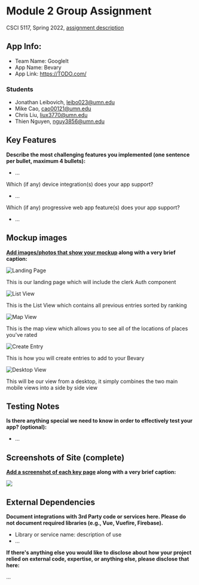 # Module 2 Group Assignment

CSCI 5117, Spring 2022, [assignment description](https://canvas.umn.edu/courses/355584/pages/project-2)

## App Info:

* Team Name: GoogleIt
* App Name: Bevary
* App Link: <https://TODO.com/>

### Students

* Jonathan Leibovich, leibo023@umn.edu
* Mike Cao, cao00121@umn.edu
* Chris Liu, liux3770@umn.edu
* Thien Nguyen, nguy3856@umn.edu


## Key Features

**Describe the most challenging features you implemented
(one sentence per bullet, maximum 4 bullets):**

* ...

Which (if any) device integration(s) does your app support?

* ...

Which (if any) progressive web app feature(s) does your app support?

* ...



## Mockup images

**[Add images/photos that show your mockup](https://stackoverflow.com/questions/10189356/how-to-add-screenshot-to-readmes-in-github-repository) along with a very brief caption:**


![Landing Page](./mockups/Landing%20Page.png)

This is our landing page which will include the clerk Auth component

![List View](./mockups/List%20View.png)

This is the List View which contains all previous entries sorted by ranking

![Map View](./mockups/Map%20View.png)

This is the map view which allows you to see all of the locations of places you've rated

![Create Entry](./mockups/Create%20Bevary.png)

This is how you will create entries to add to your Bevary

![Desktop View](./mockups/Desktop.png)

This will be our view from a desktop, it simply combines the two main mobile views into a side by side view




## Testing Notes

**Is there anything special we need to know in order to effectively test your app? (optional):**

* ...



## Screenshots of Site (complete)

**[Add a screenshot of each key page](https://stackoverflow.com/questions/10189356/how-to-add-screenshot-to-readmes-in-github-repository)
along with a very brief caption:**

![](https://media.giphy.com/media/o0vwzuFwCGAFO/giphy.gif)



## External Dependencies

**Document integrations with 3rd Party code or services here.
Please do not document required libraries (e.g., Vue, Vuefire, Firebase).**

* Library or service name: description of use
* ...

**If there's anything else you would like to disclose about how your project
relied on external code, expertise, or anything else, please disclose that
here:**

...
